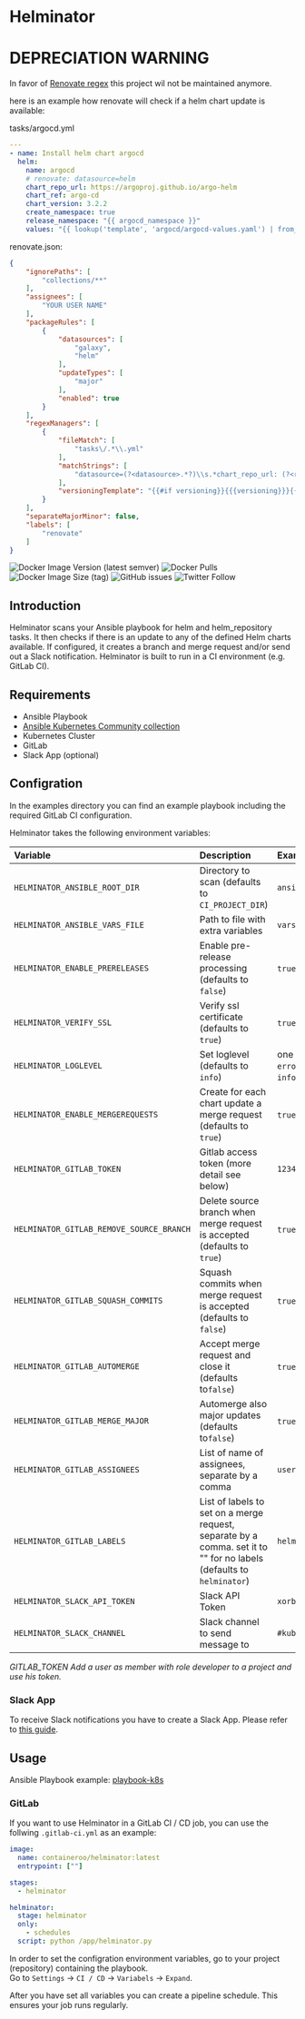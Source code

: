# Helminator

# DEPRECIATION WARNING

In favor of [Renovate regex](https://docs.renovatebot.com/modules/manager/regex/) this project wil not be maintained anymore.

here is an example how renovate will check if a helm chart update is available:

tasks/argocd.yml

```yaml
---
- name: Install helm chart argocd
  helm:
    name: argocd
    # renovate: datasource=helm
    chart_repo_url: https://argoproj.github.io/argo-helm
    chart_ref: argo-cd
    chart_version: 3.2.2
    create_namespace: true
    release_namespace: "{{ argocd_namespace }}"
    values: "{{ lookup('template', 'argocd/argocd-values.yaml') | from_yaml }}"
```

renovate.json:

```json
{
    "ignorePaths": [
        "collections/**"
    ],
    "assignees": [
        "YOUR USER NAME"
    ],
    "packageRules": [
        {
            "datasources": [
                "galaxy",
                "helm"
            ],
            "updateTypes": [
                "major"
            ],
            "enabled": true
        }
    ],
    "regexManagers": [
        {
            "fileMatch": [
                "tasks\/.*\\.yml"
            ],
            "matchStrings": [
                "datasource=(?<datasource>.*?)\\s.*chart_repo_url: (?<registryUrl>.*?)\\s.* chart_ref: (?<depName>.*?)\\s.*?chart_version: (?<currentValue>.*)\\s"
            ],
            "versioningTemplate": "{{#if versioning}}{{{versioning}}}{{else}}semver{{/if}}"
        }
    ],
    "separateMajorMinor": false,
    "labels": [
        "renovate"
    ]
}
```

![Docker Image Version (latest semver)](https://img.shields.io/docker/v/containeroo/helminator?style=flat-square)
![Docker Pulls](https://img.shields.io/docker/pulls/containeroo/helminator?style=flat-square)
![Docker Image Size (tag)](https://img.shields.io/docker/image-size/containeroo/helminator/latest?style=flat-square)
![GitHub issues](https://img.shields.io/github/issues/containeroo/helminator?style=flat-square)
![Twitter Follow](https://img.shields.io/twitter/follow/containeroo?style=social)

## Introduction

Helminator scans your Ansible playbook for helm and helm_repository tasks.
It then checks if there is an update to any of the defined Helm charts available. If configured, it creates a branch and merge request and/or send out a Slack notification.
Helminator is built to run in a CI environment (e.g. GitLab CI).

## Requirements

- Ansible Playbook
- [Ansible Kubernetes Community collection](https://github.com/ansible-collections/community.kubernetes)
- Kubernetes Cluster
- GitLab
- Slack App (optional)

## Configration

In the examples directory you can find an example playbook including the required GitLab CI configuration.

Helminator takes the following environment variables:

| Variable                                 | Description                                                                                                          | Example                                                |
| :--------------------------------------- | :------------------------------------------------------------------------------------------------------------------- | :----------------------------------------------------- |
| `HELMINATOR_ANSIBLE_ROOT_DIR`            | Directory to scan (defaults to `CI_PROJECT_DIR`)                                                                     | `ansible/`                                             |
| `HELMINATOR_ANSIBLE_VARS_FILE`           | Path to file with extra variables                                                                                    | `vars/main.yml`                                        |
| `HELMINATOR_ENABLE_PRERELEASES`          | Enable pre-release processing (defaults to `false`)                                                                  | `true` or `false`                                      |
| `HELMINATOR_VERIFY_SSL`                  | Verify ssl certificate (defaults to `true`)                                                                          | `true` or `false`                                      |
| `HELMINATOR_LOGLEVEL`                    | Set loglevel (defaults to `info`)                                                                                    | one of `critical`, `error`, `warning`, `info`, `debug` |
| `HELMINATOR_ENABLE_MERGEREQUESTS`        | Create for each chart update a merge request (defaults to `true`)                                                    | `true` or `false`                                      |
| `HELMINATOR_GITLAB_TOKEN`                | Gitlab access token (more detail see below)                                                                          | `12345678`                                             |
| `HELMINATOR_GITLAB_REMOVE_SOURCE_BRANCH` | Delete source branch when merge request is accepted (defaults to `true`)                                             | `true` or `false`                                      |
| `HELMINATOR_GITLAB_SQUASH_COMMITS`       | Squash commits when merge request is accepted (defaults to `false`)                                                  | `true` or `false`                                      |
| `HELMINATOR_GITLAB_AUTOMERGE`            | Accept merge request and close it (defaults to`false`)                                                               | `true` or `false`                                      |
| `HELMINATOR_GITLAB_MERGE_MAJOR`          | Automerge also major updates (defaults to`false`)                                                                    | `true` or `false`                                      |
| `HELMINATOR_GITLAB_ASSIGNEES`            | List of name of assignees, separate by a comma                                                                       | `user1,user2`                                          |
| `HELMINATOR_GITLAB_LABELS`               | List of labels to set on a merge request, separate by a comma. set it to "" for no labels (defaults to `helminator`) | `helm,update,k8s`                                      |
| `HELMINATOR_SLACK_API_TOKEN`             | Slack API Token                                                                                                      | `xorb-abc-def`                                         |
| `HELMINATOR_SLACK_CHANNEL`               | Slack channel to send message to                                                                                     | `#kubernetes`                                          |

*GITLAB_TOKEN*
*Add a user as member with role developer to a project and use his token.*

### Slack App

To receive Slack notifications you have to create a Slack App. Please refer to [this guide](https://github.com/slackapi/python-slackclient/blob/master/tutorial/01-creating-the-slack-app.md).

## Usage

Ansible Playbook example: [playbook-k8s](https://github.com/containeroo/playbook-k8s)

### GitLab

If you want to use Helminator in a GitLab CI / CD job, you can use the follwing `.gitlab-ci.yml` as an example:

```yaml
image:
  name: containeroo/helminator:latest
  entrypoint: [""]

stages:
  - helminator

helminator:
  stage: helminator
  only:
    - schedules
  script: python /app/helminator.py
```

In order to set the configration environment variables, go to your project (repository) containing the playbook.  
Go to `Settings` -> `CI / CD` -> `Variabels` -> `Expand`.

After you have set all variables you can create a pipeline schedule. This ensures your job runs regularly.
